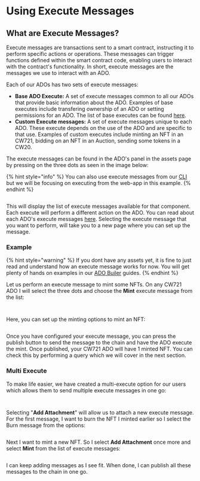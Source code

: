 # Using Execute Messages

## What are Execute Messages?

Execute messages are transactions sent to a smart contract, instructing it to perform specific actions or operations. These messages can trigger functions defined within the smart contract code, enabling users to interact with the contract's functionality. In short, execute messages are the messages we use to interact with an ADO.&#x20;

Each of our ADOs has two sets of execute messages:

* **Base ADO Execute:** A set of execute messages common to all our ADOs that provide basic information about the ADO. Examples of base executes include transfering ownership of an ADO or setting permissions for an ADO. The list of base executes can be found [here](https://docs.andromedaprotocol.io/andromeda/platform-and-framework/ado-base/andromedamsg).
* **Custom Execute messages:** A set of execute messages unique to each ADO. These execute depends on the use of the ADO  and are specific to that use. Examples of custom executes include minting an NFT in an CW721, bidding on an NFT in an Auction, sending some tokens in a CW20.

The execute messages can be found in the ADO's panel in the assets page by pressing on the three dots as seen in the image below:

{% hint style="info" %}
You can also use execute messages from our [CLI ](https://docs.andromedaprotocol.io/andromeda/andromeda-cli/introduction)but we will be focusing on executing from the web-app in this example.
{% endhint %}

<figure><img src="../.gitbook/assets/Screen Shot 2024-04-25 at 6.25.45 PM (1).png" alt=""><figcaption></figcaption></figure>

This will display the list of execute messages available for that component. Each execute will perform a different action on the ADO. You can read about each ADO's execute messages [here](https://docs.andromedaprotocol.io/andromeda/andromeda-digital-objects/introduction-to-ados). Selecting the execute message that you want to perform, will take you to a new page where you can set up the message.&#x20;

### Example

{% hint style="warning" %}
If you dont have any assets yet, it is fine to just read and understand how an execute message works for now. You will get plenty of hands on examples in our [ADO Builer](../guides-and-examples/ado-builder/) guides.
{% endhint %}

Let us perform an execute message to mint some NFTs. On any CW721 ADO I will select the three dots and choose the **Mint** execute message from the list:

<figure><img src="../.gitbook/assets/Screen Shot 2024-04-25 at 6.32.45 PM.png" alt=""><figcaption></figcaption></figure>

<figure><img src="../.gitbook/assets/Screen Shot 2024-04-25 at 7.26.35 PM (1).png" alt=""><figcaption></figcaption></figure>

Here, you can set up the minting options to mint an NFT:

<figure><img src="../.gitbook/assets/Screen Shot 2024-04-25 at 7.28.55 PM.png" alt=""><figcaption></figcaption></figure>

Once you have configured your execute message, you can press the publish button to send the message to the chain and have the ADO execute the mint. Once published, your CW721 ADO will have 1 minted NFT. You can check this by performing a query which we will cover in the next section.

### Multi Execute

To make life easier, we have created a multi-execute option for our users which allows them to send multiple execute messages in one go:

<figure><img src="../.gitbook/assets/Screen Shot 2024-05-01 at 8.20.41 PM.png" alt=""><figcaption></figcaption></figure>

<figure><img src="../.gitbook/assets/Screen Shot 2024-05-01 at 8.35.32 PM.png" alt=""><figcaption></figcaption></figure>

Selecting "**Add Attachment**" will allow us to attach a new execute message. For the first message, I want to burn the NFT I minted earlier so I select the Burn message from the options:

<figure><img src="../.gitbook/assets/Screen Shot 2024-05-01 at 8.37.47 PM.png" alt=""><figcaption></figcaption></figure>

Next I want to mint a new NFT. So I select **Add Attachment** once more and select **Mint** from the list of execute messages:

<figure><img src="../.gitbook/assets/Screen Shot 2024-05-01 at 8.39.40 PM.png" alt=""><figcaption></figcaption></figure>

I can keep adding messages as I see fit. When done, I can publish all these messages to the chain in one go.
